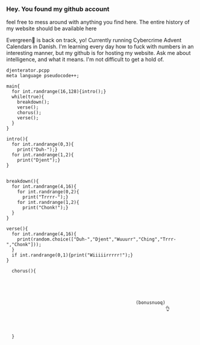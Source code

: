 ### Hey. You found my github account
feel free to mess around with anything you find here.
The entire history of my website should be available here


Evergreen🎄 is back on track, yo! 
Currently running Cybercrime Advent Calendars in Danish.
I'm learning every day how to fuck with numbers in an interesting manner, but my github is for hosting my website.
Ask me about intelligence, and what it means.
I'm not difficult to get a hold of.


```
djenterator.pcpp
meta language pseudocode++;

main{
  for int.randrange(16,128){intro();}
  while(true){
    breakdown();
    verse();
    chorus();
    verse();
  }
}

intro(){
  for int.randrange(0,3){
    print("Duh-");}
  for int.randrange(1,2){
    print("Djent");}
}


breakdown(){
  for int.randrange(4,16){
    for int.randrange(0,2){
      print("Trrrr-");}
    for int.randrange(1,2){
      print("Chonk!");}
  }
}

verse(){
  for int.randrange(4,16){
    print(random.choice(["Duh-","Djent","Wuuurr","Ching","Trrr-","Chonk"]));
  }
  if int.randrange(0,1){print("Wiiiiirrrrr!");}
}
  
  chorus(){
  




                                                (bonusnuoq)
                                                           👌




  }



```

<!--
**messingsang/messingsang** is a ✨ _special_ ✨ repository because its `README.md` (this file) appears on your GitHub profile.

Here are some ideas to get you started:

- 🔭 I’m currently working on ...
- 🌱 I’m currently learning ...
- 👯 I’m looking to collaborate on ...
- 🤔 I’m looking for help with ...
- 💬 Ask me about ...
- 📫 How to reach me: ...
- 😄 Pronouns: ...
- ⚡ Fun fact: ...
-->
